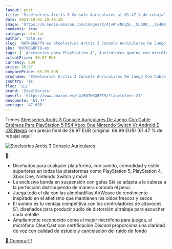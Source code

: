 ```yaml
---
layout: post
title: 'Steelseries Arctis 3 Console Auriculares al 61.47 % de rebaja'
date: 2021-10-01 19:49:28
image: 'https://m.media-amazon.com/images/I/41vKhvNng5L._SL500_._SL400_.jpg'
comments: true
category: ofertas
author: 'tole.es'
slug: 'B07HBGBFT9-es Steelseries Arctis 3 Console Auriculares De Juego Con...'
sku: 'B07HBGBFT9-es'
tags: [ 'Accesorios para PlayStation 4','Auriculares gaming con micrófono para PlayStation 4','Electrónica','Hardware y juegos para PlayStation 4','Videojuegos','nintendo','playstation','ps4','steelseries','xbox', ]
actualPrice: 26.97 EUR
currency: EUR
price: 26.97
comparePrice: 69.99 EUR
prodname: 'Steelseries Arctis 3 Console Auriculares De Juego Con Cable Estéreos Para PlayStation 5  PS4  Xbox One  Nintendo Switch  Vr  Android E iOS  Negro'
country: 'es'
flag: '🇪🇸'
brand: 'SteelSeries'
buyurl: 'https://www.amazon.es/dp/B07HBGBFT9/?tag=tolees-21'
descuento: '61.47'
average: '47.635'
---
```


Tienes [Steelseries Arctis 3 Console Auriculares De Juego Con Cable Estéreos Para PlayStation 5  PS4  Xbox One  Nintendo Switch  Vr  Android E iOS  Negro](https://www.amazon.es/dp/B07HBGBFT9/?tag=tolees-21) con precio final de  26.97 EUR (original: 69.99 EUR) (61.47 %  de rebaja) aqui!

[![Steelseries Arctis 3 Console Auriculares](https://m.media-amazon.com/images/I/41vKhvNng5L._SL500_._SL400_.jpg)](https://www.amazon.es/dp/B07HBGBFT9/?tag=tolees-21)

🔎:

- Diseñados para cualquier plataforma, con sonido, comodidad y estilo superiores en todas las plataformas como PlayStation 5, PlayStation 4, Xbox One, Nintendo Switch y móvil
- La exclusiva banda en suspensión con gafas Ski se adapta a la cabeza a la perfección distribuyendo de manera cómoda el peso.
- Juega todo el día con las almohadillas AirWeave de rendimiento inspirado en el atletismo que mantienen los oídos frescos y secos
- El sonido es tu ventaja competitiva con los controladores de altavoces S1, diseñados para producir audio de distorsión ultrabaja para escuchar cada detalle
- Ampliamente reconocido como el mejor micrófono para juegos, el micrófono ClearCast con certificación Discord proporciona una claridad de voz con calidad de estudio y cancelación del ruido de fondo

[🛒 Comprar!!!](https://www.amazon.es/dp/B07HBGBFT9/?tag=tolees-21)
